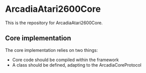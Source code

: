 # ArcadiaAtari2600Core

This is the repository for ArcadiaAtari2600Core.

## Core implementation

The core implementation relies on two things:

- Core code should be compiled within the framework
- A class should be defined, adapting to the ArcadiaCoreProtocol